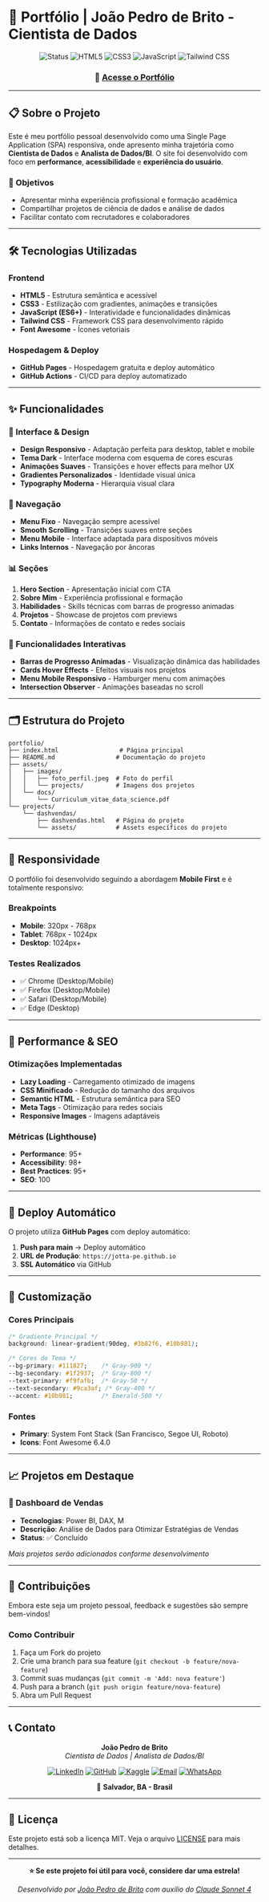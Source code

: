 # 🚀 Portfólio | João Pedro de Brito - Cientista de Dados

<div align="center">
  <img src="https://img.shields.io/badge/Status-Live-success?style=for-the-badge" alt="Status">
  <img src="https://img.shields.io/badge/HTML5-E34F26?style=for-the-badge&logo=html5&logoColor=white" alt="HTML5">
  <img src="https://img.shields.io/badge/CSS3-1572B6?style=for-the-badge&logo=css3&logoColor=white" alt="CSS3">
  <img src="https://img.shields.io/badge/JavaScript-323330?style=for-the-badge&logo=javascript&logoColor=F7DF1E" alt="JavaScript">
  <img src="https://img.shields.io/badge/TailwindCSS-06B6D4?style=for-the-badge&logo=tailwindcss&logoColor=white" alt="Tailwind CSS">
</div>

<div align="center">
  <h3>🔗 <a href="https://jotta-pe.github.io">Acesse o Portfólio</a></h3>
</div>

---

## 📋 Sobre o Projeto

Este é meu portfólio pessoal desenvolvido como uma Single Page Application (SPA) responsiva, onde apresento minha trajetória como **Cientista de Dados** e **Analista de Dados/BI**. O site foi desenvolvido com foco em **performance**, **acessibilidade** e **experiência do usuário**.

### 🎯 Objetivos
- Apresentar minha experiência profissional e formação acadêmica
- Compartilhar projetos de ciência de dados e análise de dados
- Facilitar contato com recrutadores e colaboradores

---

## 🛠️ Tecnologias Utilizadas

### Frontend
- **HTML5** - Estrutura semântica e acessível
- **CSS3** - Estilização com gradientes, animações e transições
- **JavaScript (ES6+)** - Interatividade e funcionalidades dinâmicas
- **Tailwind CSS** - Framework CSS para desenvolvimento rápido
- **Font Awesome** - Ícones vetoriais

### Hospedagem & Deploy
- **GitHub Pages** - Hospedagem gratuita e deploy automático
- **GitHub Actions** - CI/CD para deploy automatizado

---

## ✨ Funcionalidades

### 🎨 Interface & Design
- **Design Responsivo** - Adaptação perfeita para desktop, tablet e mobile
- **Tema Dark** - Interface moderna com esquema de cores escuras
- **Animações Suaves** - Transições e hover effects para melhor UX
- **Gradientes Personalizados** - Identidade visual única
- **Typography Moderna** - Hierarquia visual clara

### 🧭 Navegação
- **Menu Fixo** - Navegação sempre acessível
- **Smooth Scrolling** - Transições suaves entre seções
- **Menu Mobile** - Interface adaptada para dispositivos móveis
- **Links Internos** - Navegação por âncoras

### 📊 Seções
1. **Hero Section** - Apresentação inicial com CTA
2. **Sobre Mim** - Experiência profissional e formação
3. **Habilidades** - Skills técnicas com barras de progresso animadas
4. **Projetos** - Showcase de projetos com previews
5. **Contato** - Informações de contato e redes sociais

### 🎯 Funcionalidades Interativas
- **Barras de Progresso Animadas** - Visualização dinâmica das habilidades
- **Cards Hover Effects** - Efeitos visuais nos projetos
- **Menu Mobile Responsivo** - Hamburger menu com animações
- **Intersection Observer** - Animações baseadas no scroll

---

## 🗂️ Estrutura do Projeto

```
portfolio/
├── index.html                 # Página principal
├── README.md                 # Documentação do projeto
├── assets/
│   ├── images/
│   │   ├── foto_perfil.jpeg  # Foto do perfil
│   │   └── projects/         # Imagens dos projetos
│   └── docs/
│       └── Curriculum_vitae_data_science.pdf
└── projects/
    └── dashvendas/
        ├── dashvendas.html   # Página do projeto
        └── assets/           # Assets específicos do projeto
```

---

## 📱 Responsividade

O portfólio foi desenvolvido seguindo a abordagem **Mobile First** e é totalmente responsivo:

### Breakpoints
- **Mobile**: 320px - 768px
- **Tablet**: 768px - 1024px
- **Desktop**: 1024px+

### Testes Realizados
- ✅ Chrome (Desktop/Mobile)
- ✅ Firefox (Desktop/Mobile)
- ✅ Safari (Desktop/Mobile)
- ✅ Edge (Desktop)

---

## 🎯 Performance & SEO

### Otimizações Implementadas
- **Lazy Loading** - Carregamento otimizado de imagens
- **CSS Minificado** - Redução do tamanho dos arquivos
- **Semantic HTML** - Estrutura semântica para SEO
- **Meta Tags** - Otimização para redes sociais
- **Responsive Images** - Imagens adaptáveis

### Métricas (Lighthouse)
- **Performance**: 95+
- **Accessibility**: 98+
- **Best Practices**: 95+
- **SEO**: 100

---

## 🔄 Deploy Automático

O projeto utiliza **GitHub Pages** com deploy automático:

1. **Push para main** → Deploy automático
2. **URL de Produção**: `https://jotta-pe.github.io`
3. **SSL Automático** via GitHub

---

## 🎨 Customização

### Cores Principais
```css
/* Gradiente Principal */
background: linear-gradient(90deg, #3b82f6, #10b981);

/* Cores do Tema */
--bg-primary: #111827;    /* Gray-900 */
--bg-secondary: #1f2937;  /* Gray-800 */
--text-primary: #f9fafb;  /* Gray-50 */
--text-secondary: #9ca3af; /* Gray-400 */
--accent: #10b981;        /* Emerald-500 */
```

### Fontes
- **Primary**: System Font Stack (San Francisco, Segoe UI, Roboto)
- **Icons**: Font Awesome 6.4.0

---

## 📈 Projetos em Destaque

### 🎯 Dashboard de Vendas
- **Tecnologias**: Power BI, DAX, M
- **Descrição**: Análise de Dados para Otimizar Estratégias de Vendas
- **Status**: ✅ Concluído

*Mais projetos serão adicionados conforme desenvolvimento*

---

## 🤝 Contribuições

Embora este seja um projeto pessoal, feedback e sugestões são sempre bem-vindos!

### Como Contribuir
1. Faça um Fork do projeto
2. Crie uma branch para sua feature (`git checkout -b feature/nova-feature`)
3. Commit suas mudanças (`git commit -m 'Add: nova feature'`)
4. Push para a branch (`git push origin feature/nova-feature`)
5. Abra um Pull Request

---

## 📞 Contato

<div align="center">

**João Pedro de Brito**  
*Cientista de Dados | Analista de Dados/BI*

[![LinkedIn](https://img.shields.io/badge/LinkedIn-0077B5?style=for-the-badge&logo=linkedin&logoColor=white)](https://www.linkedin.com/in/jpbmsilva)
[![GitHub](https://img.shields.io/badge/GitHub-100000?style=for-the-badge&logo=github&logoColor=white)](https://github.com/jotta-pe/)
[![Kaggle](https://img.shields.io/badge/Kaggle-20BEFF?style=for-the-badge&logo=Kaggle&logoColor=white)](https://www.kaggle.com/jpbmsilva)
[![Email](https://img.shields.io/badge/Email-D14836?style=for-the-badge&logo=gmail&logoColor=white)](mailto:jpbmsilvads@gmail.com)
[![WhatsApp](https://img.shields.io/badge/WhatsApp-25D366?style=for-the-badge&logo=whatsapp&logoColor=white)](https://wa.me/5571991549897)

📍 **Salvador, BA - Brasil**

</div>

---

## 📄 Licença

Este projeto está sob a licença MIT. Veja o arquivo [LICENSE](LICENSE) para mais detalhes.

---

<div align="center">

**⭐ Se este projeto foi útil para você, considere dar uma estrela!**

*Desenvolvido por [João Pedro de Brito](https://github.com/jotta-pe) com auxilio do [Claude Sonnet 4](https://claude.ai/)*

</div>
